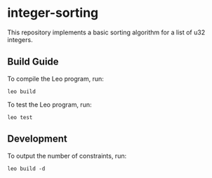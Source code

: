 # integer-sorting

This repository implements a basic sorting algorithm for a list of u32 integers.

## Build Guide

To compile the Leo program, run:
```
leo build
```

To test the Leo program, run:
```
leo test
```

## Development

To output the number of constraints, run:
```
leo build -d
```
